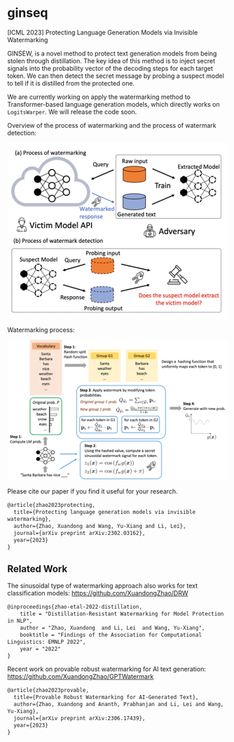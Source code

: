 # ginseq
[ICML 2023] Protecting Language Generation Models via Invisible Watermarking

GINSEW, is a novel method to protect text generation models from being stolen through distillation. The key idea of this method is to inject secret signals into the probability vector of the decoding steps for each target token. We can then detect the secret message by probing a suspect model to tell if it is distilled from the protected one. 

We are currently working on apply the watermarking method to Transformer-based language generation models, which directly works on `LogitsWarper`. We will release the code soon.

Overview of the process of watermarking and the process of watermark detection:

![image](fig/wm.png)


Watermarking process:

![image](fig/steps.png)


Please cite our paper if you find it useful for your research.
```
@article{zhao2023protecting,
  title={Protecting language generation models via invisible watermarking},
  author={Zhao, Xuandong and Wang, Yu-Xiang and Li, Lei},
  journal={arXiv preprint arXiv:2302.03162},
  year={2023}
}
```

## Related Work

The sinusoidal type of watermarking approach also works for text classification models: https://github.com/XuandongZhao/DRW

```
@inproceedings{zhao-etal-2022-distillation,
    title = "Distillation-Resistant Watermarking for Model Protection in NLP",
    author = "Zhao, Xuandong  and Li, Lei  and Wang, Yu-Xiang",
    booktitle = "Findings of the Association for Computational Linguistics: EMNLP 2022",
    year = "2022"
}
```

Recent work on provable robust watermarking for AI text generation: https://github.com/XuandongZhao/GPTWatermark

```
@article{zhao2023provable,
  title={Provable Robust Watermarking for AI-Generated Text},
  author={Zhao, Xuandong and Ananth, Prabhanjan and Li, Lei and Wang, Yu-Xiang},
  journal={arXiv preprint arXiv:2306.17439},
  year={2023}
}
```
